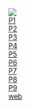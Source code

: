 <html>
  <head>
    <meta charset="utf-8">
    <title>Mis Actividades</title>
    <link rel="stylesheet" href="estils.css">
    <meta lang="es-es">
  </head>
  <body>
  <img src="img/campo.jpg" >

  <div id="contenedor">
    <div class="pelota" id="pelota1"><a href="#" id="p1">P1</a></div>
    <div class="pelota" id="pelota2"><a href="#" id="p2">P2</a></div>
    <div class="pelota" id="pelota3"><a href="#" id="p3">P3</a></div>
    <div class="pelota" id="pelota4"><a href="#" id="p4">P4</a></div>
    <div class="pelota" id="pelota5"><a href="#" id="p5">P5</a></div>
    <div class="pelota" id="pelota6"><a href="#" id="p6">P6</a></div>
    <div class="pelota" id="pelota7"><a href="#" id="p7">P7</a></div>
    <div class="pelota" id="pelota8"><a href="#" id="p8">P8</a></div>
    <div class="pelota" id="pelota9"><a href="#" id="p9">P9</a></div>
    <div class="pelota" id="pelota10"><a href="web/index.html" id="p10">web</a></div>
  </div>





  </body>
</html>

